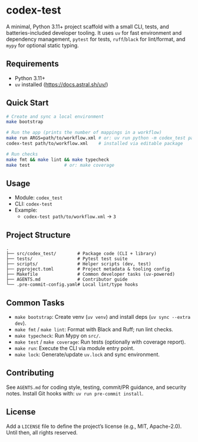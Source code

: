 # codex-test

A minimal, Python 3.11+ project scaffold with a small CLI, tests, and batteries-included developer tooling. It uses `uv` for fast environment and dependency management, `pytest` for tests, `ruff`/`black` for lint/format, and `mypy` for optional static typing.

## Requirements
- Python 3.11+
- `uv` installed (https://docs.astral.sh/uv/)

## Quick Start
```bash
# Create and sync a local environment
make bootstrap

# Run the app (prints the number of mappings in a workflow)
make run ARGS=path/to/workflow.xml # or: uv run python -m codex_test path/to/workflow.xml
codex-test path/to/workflow.xml    # installed via editable package

# Run checks
make fmt && make lint && make typecheck
make test             # or: make coverage
```

## Usage
- Module: `codex_test`
- CLI: `codex-test`
- Example:
  - `codex-test path/to/workflow.xml` → `3`

## Project Structure
```
.
├── src/codex_test/        # Package code (CLI + library)
├── tests/                 # Pytest test suite
├── scripts/               # Helper scripts (dev, test)
├── pyproject.toml         # Project metadata & tooling config
├── Makefile               # Common developer tasks (uv-powered)
├── AGENTS.md              # Contributor guide
└── .pre-commit-config.yaml# Local lint/type hooks
```

## Common Tasks
- `make bootstrap`: Create venv (`uv venv`) and install deps (`uv sync --extra dev`).
- `make fmt` / `make lint`: Format with Black and Ruff; run lint checks.
- `make typecheck`: Run Mypy on `src/`.
- `make test` / `make coverage`: Run tests (optionally with coverage report).
- `make run`: Execute the CLI via module entry point.
- `make lock`: Generate/update `uv.lock` and sync environment.

## Contributing
See `AGENTS.md` for coding style, testing, commit/PR guidance, and security notes. Install Git hooks with: `uv run pre-commit install`.

## License
Add a `LICENSE` file to define the project’s license (e.g., MIT, Apache-2.0). Until then, all rights reserved.
